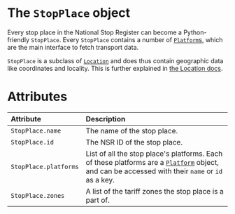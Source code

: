 # The `StopPlace` object

Every stop place in the National Stop Register can become a Python-friendly `StopPlace`. Every `StopPlace` contains a number of [`Platform`s](platform.md), which are the main interface to fetch transport data.

`StopPlace` is a subclass of [`Location`](location.md) and does thus contain geographic data like coordinates and locality. This is further explained in [the Location docs](location.md#attributes).

# Attributes

| Attribute        | Description                 |
| :--------- | :-------------------------- |
| `StopPlace.name` | The name of the stop place. |
| `StopPlace.id` | The NSR ID of the stop place. |
| `StopPlace.platforms` | List of all the stop place's platforms. Each of these platforms are a [`Platform`](platform.md) object, and can be accessed with their `name` or  `id` as a key. |
| `StopPlace.zones` | A list of the tariff zones the stop place is a part of. |